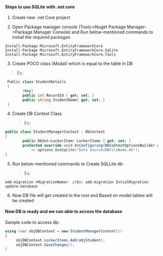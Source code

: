 #### Steps to use SQLite with .net core

1. Create new .net Core project

2. Open Package manager console (Tools->Nuget Package Manager->Package Manager Console) and  Run below-mentioned commands to install the required packages

```
Install-Package Microsoft.EntityFrameworkCore
Install-Package Microsoft.EntityFrameworkCore.Sqlite
Install-Package Microsoft.EntityFrameworkCore.Tools
```

3. Create POCO class (Modal) which is equal to the table in DB
  > Ex:
```csharp
 Public class StudentDetails
 {
        [Key]
        public int RecordId { get; set; }
        public string StudentName{ get; set; }
 }
```

4. Create DB Context Class
     > Ex:
```csharp
public class StudentManagerContext : DbContext
{
        public DbSet<LockerItem> LockerItems { get; set; }
        protected override void OnConfiguring(DbContextOptionsBuilder options)
            => options.UseSqlite("Data Source=DBFileName.db");
}
```
5. Run below-mentioned commands to Create SQLLite db
    > Ex:
```
add-migration <MigrationName>  //Ex: add-migration IntialMigration
update-database
```

6. Now DB file will get created in the root and Based on model tables will be created

#### Now DB is ready and we can able to access the database
Sample code to access db:
```csharp
using (var objDBContext = new StudentManagerContext())
{
     objDBContext.LockerItems.Add(objStudent);
     objDBContext.SaveChanges();
}
```


[//]: # (Tags- SQLite, EF Core, EF Core Migration)
[//]: # (ReadyState:Publish)
